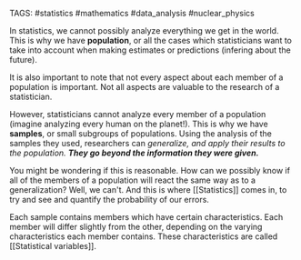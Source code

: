 TAGS: #statistics #mathematics #data_analysis #nuclear_physics 

In statistics, we cannot possibly analyze everything we get in the world. This is why we have **population**, or all the cases which statisticians want to take into account when making estimates or predictions (infering about the future). 

It is also important to note that not every aspect about each member of a population is important. Not all aspects are valuable to the research of a statistician. 

However, statisticians cannot analyze every member of a population (imagine analyzing every human on the planet!). This is why we have **samples**, or small subgroups of populations. Using the analysis of the samples they used, researchers can *generalize, and apply their results to the population. **They go beyond the information they were given.*** 

You might be wondering if this is reasonable. How can we possibly know if all of the members of a population will react the same way as to a generalization? Well, we can't. And this is where [[Statistics]] comes in, to try and see and quantify the probability of our errors. 

Each sample contains members which have certain characteristics. Each member will differ slightly from the other, depending on the varying characteristics each member contains. These characteristics are called [[Statistical variables]]. 